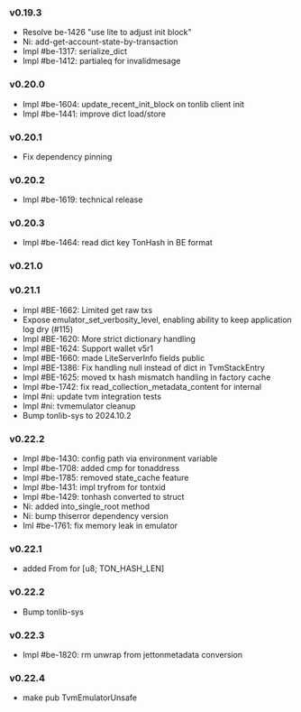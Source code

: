 ### v0.19.3
* Resolve be-1426 "use lite to adjust init block"
* Ni: add-get-account-state-by-transaction
* Impl #be-1317: serialize_dict
* Impl #be-1412: partialeq for invalidmesage
### v0.20.0
* Impl #be-1604: update_recent_init_block on tonlib client init
* Impl #be-1441: improve dict load/store
### v0.20.1
* Fix dependency pinning
### v0.20.2
* Impl #be-1619: technical release 
### v0.20.3
* Impl #be-1464: read dict key TonHash in BE format
### v0.21.0
### v0.21.1
* Impl #BE-1662: Limited get raw txs
* Expose emulator_set_verbosity_level, enabling ability to keep application log dry (#115)
* Impl #BE-1620: More strict dictionary handling
* Impl #BE-1624: Support wallet v5r1
* Impl #BE-1660: made LiteServerInfo fields public
* Impl #BE-1386: Fix handling null instead of dict in TvmStackEntry
* Impl #BE-1625: moved tx hash mismatch handling in factory cache 
* Impl #be-1742: fix read_collection_metadata_content for internal
* Impl #ni: update tvm integration tests
* Impl #ni: tvmemulator cleanup
* Bump tonlib-sys to 2024.10.2
### v0.22.2
* Impl #be-1430: config path via environment variable
* Impl #be-1708: added cmp for tonaddress
* Impl #be-1785: removed state_cache feature
* Impl #be-1431: impl tryfrom<internaltransactionid> for tontxid
* Impl #be-1429: tonhash converted to struct
* Ni: added into_single_root method
* Ni: bump thiserror dependency version
* Iml #be-1761: fix memory leak in emulator
### v0.22.1
* added From<TonHash> for [u8; TON_HASH_LEN] 
### v0.22.2
* Bump tonlib-sys
### v0.22.3
* Impl #be-1820: rm unwrap from jettonmetadata conversion
### v0.22.4
* make pub TvmEmulatorUnsafe
